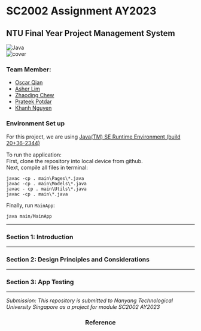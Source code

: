 # SC2002 Assignment AY2023

## NTU Final Year Project Management System
![Java](https://img.shields.io/badge/Java-ED8B00?style=for-the-badge&logo=openjdk&logoColor=white)    
![cover](https://drive.google.com/uc?export=view&id=1GX_HnXsmmYM1JdbecMcJFP4w3QGlWqCs)   
### Team Member:
- [Oscar Qian](https://github.com/oscarqjh)
- [Asher Lim](https://github.com/ieatsighpies)
- [Zhaoding Chew]()
- [Prateek Potdar](https://github.com/PRATEEKA001)
- [Khanh Nguyen](https://github.com/ngk2305)

### Environment Set up

For this project, we are using [Java(TM) SE Runtime Environment (build 20+36-2344)](https://www.oracle.com/java/technologies/downloads/)   

To run the application:   
First, clone the repository into local device from github.   
Next, compile all files in terminal:
```
javac -cp . main\Pages\*.java
javac -cp . main\Models\*.java
javac - cp . main\Utils\*.java
javac -cp . main\*.java
```  
Finally, run `MainApp`:
```
java main/MainApp
```


---

### Section 1: Introduction   


---

### Section 2: Design Principles and Considerations

---
### Section 3: App Testing   

---

*Submission: This repository is submitted to Nanyang Technological University Singapore as a project for module SC2002 AY2023*

<h3 align="center">Reference</h3>